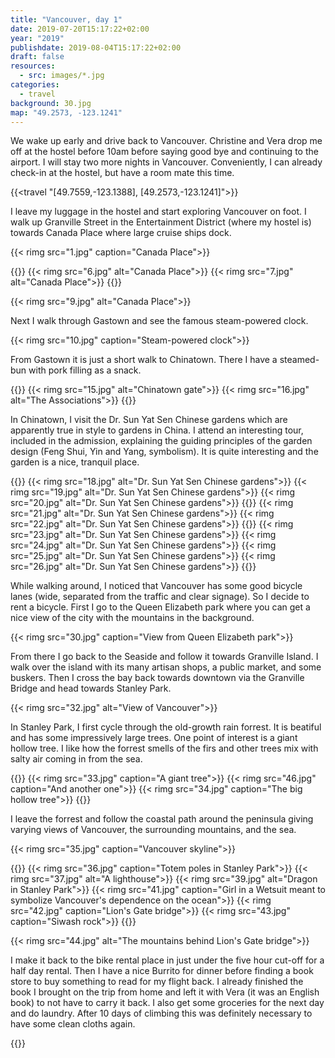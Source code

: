 ```yaml
---
title: "Vancouver, day 1"
date: 2019-07-20T15:17:22+02:00
year: "2019"
publishdate: 2019-08-04T15:17:22+02:00
draft: false
resources:
  - src: images/*.jpg
categories:
  - travel
background: 30.jpg
map: "49.2573, -123.1241"
---
```


We wake up early and drive back to Vancouver. Christine and Vera drop me off at
the hostel before 10am before saying good bye and continuing to the airport.
I will stay two more nights in Vancouver. Conveniently, I can already check-in
at the hostel, but have a room mate this time.

{{<travel "[49.7559,-123.1388], [49.2573,-123.1241]">}}

I leave my luggage in the hostel and start exploring Vancouver on foot. I walk
up Granville Street in the Entertainment District (where my hostel is) towards
Canada Place where large cruise ships dock.

{{< rimg src="1.jpg" caption="Canada Place">}}

{{<gallery>}}
{{< rimg src="6.jpg" alt="Canada Place">}}
{{< rimg src="7.jpg" alt="Canada Place">}}
{{</gallery>}}

{{< rimg src="9.jpg" alt="Canada Place">}}

Next I walk through Gastown and see the famous steam-powered clock.

{{< rimg src="10.jpg" caption="Steam-powered clock">}}

From Gastown it is just a short walk to Chinatown. There I have a steamed-bun
with pork filling as a snack.

{{<gallery>}}
{{< rimg src="15.jpg" alt="Chinatown gate">}}
{{< rimg src="16.jpg" alt="The Associations">}}
{{</gallery>}}

In Chinatown, I visit the Dr. Sun Yat Sen Chinese gardens which are apparently
true in style to gardens in China. I attend an interesting tour, included in the
admission, explaining the guiding principles of the garden design (Feng Shui, Yin
and Yang, symbolism). It is quite interesting and the garden is a nice, tranquil
place.

{{<gallery>}}
{{< rimg src="18.jpg" alt="Dr. Sun Yat Sen Chinese gardens">}}
{{< rimg src="19.jpg" alt="Dr. Sun Yat Sen Chinese gardens">}}
{{< rimg src="20.jpg" alt="Dr. Sun Yat Sen Chinese gardens">}}
{{</gallery>}}
{{< rimg src="21.jpg" alt="Dr. Sun Yat Sen Chinese gardens">}}
{{< rimg src="22.jpg" alt="Dr. Sun Yat Sen Chinese gardens">}}
{{<gallery>}}
{{< rimg src="23.jpg" alt="Dr. Sun Yat Sen Chinese gardens">}}
{{< rimg src="24.jpg" alt="Dr. Sun Yat Sen Chinese gardens">}}
{{< rimg src="25.jpg" alt="Dr. Sun Yat Sen Chinese gardens">}}
{{< rimg src="26.jpg" alt="Dr. Sun Yat Sen Chinese gardens">}}
{{</gallery>}}

While walking around, I noticed that Vancouver has some good bicycle lanes (wide,
separated from the traffic and clear signage). So I decide to rent a bicycle.
First I go to the Queen Elizabeth park where you can get a nice view of the city
with the mountains in the background.

{{< rimg src="30.jpg" caption="View from Queen Elizabeth park">}}

From there I go back to the Seaside and follow it towards Granville Island.
I walk over the island with its many artisan shops, a public market, and some
buskers. Then I cross the bay back towards downtown via the Granville Bridge and
head towards Stanley Park.

{{< rimg src="32.jpg" alt="View of Vancouver">}}

In Stanley Park, I first cycle through the old-growth rain forrest. It is
beatiful and has some impressively large trees. One point of interest is a giant
hollow tree. I like how the forrest smells of the firs and other trees mix with
salty air coming in from the sea.

{{<gallery>}}
{{< rimg src="33.jpg" caption="A giant tree">}}
{{< rimg src="46.jpg" caption="And another one">}}
{{< rimg src="34.jpg" caption="The big hollow tree">}}
{{</gallery>}}

I leave the forrest and follow the coastal path around the peninsula giving
varying views of Vancouver, the surrounding mountains, and the sea.

{{< rimg src="35.jpg" caption="Vancouver skyline">}}

{{<gallery>}}
{{< rimg src="36.jpg" caption="Totem poles in Stanley Park">}}
{{< rimg src="37.jpg" alt="A lighthouse">}}
{{< rimg src="39.jpg" alt="Dragon in Stanley Park">}}
{{< rimg src="41.jpg" caption="Girl in a Wetsuit meant to symbolize Vancouver's dependence on the ocean">}}
{{< rimg src="42.jpg" caption="Lion's Gate bridge">}}
{{< rimg src="43.jpg" caption="Siwash rock">}}
{{</gallery>}}

{{< rimg src="44.jpg" alt="The mountains behind Lion's Gate bridge">}}

I make it back to the bike rental place in just under the five hour cut-off for
a half day rental. Then I have a nice Burrito for dinner before finding a book
store to buy something to read for my flight back. I already finished the book
I brought on the trip from home and left it with Vera (it was an English book)
to not have to carry it back. I also get some groceries for the next day and do
laundry. After 10 days of climbing this was definitely necessary to have some
clean cloths again.

{{<nextday>}}
